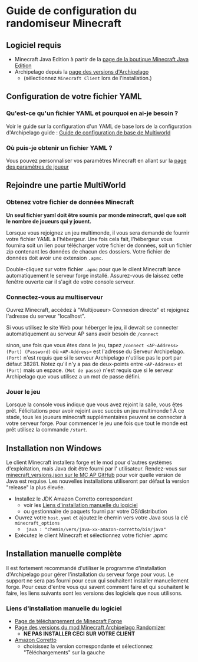 # Guide de configuration du randomiseur Minecraft

## Logiciel requis

- Minecraft Java Edition à partir de
   la [page de la boutique Minecraft Java Edition](https://www.minecraft.net/en-us/store/minecraft-java-edition)
- Archipelago depuis la [page des versions d'Archipelago](https://github.com/MultiworldGG/MultiworldGG/releases)
     - (sélectionnez `Minecraft Client` lors de l'installation.)

## Configuration de votre fichier YAML

### Qu'est-ce qu'un fichier YAML et pourquoi en ai-je besoin ?

Voir le guide sur la configuration d'un YAML de base lors de la configuration d'Archipelago
guide : [Guide de configuration de base de Multiworld](/tutorial/Archipelago/setup/en)

### Où puis-je obtenir un fichier YAML ?

Vous pouvez personnaliser vos paramètres Minecraft en allant sur la [page des paramètres de joueur](/games/Minecraft/player-options)

## Rejoindre une partie MultiWorld

### Obtenez votre fichier de données Minecraft

**Un seul fichier yaml doit être soumis par monde minecraft, quel que soit le nombre de joueurs qui y jouent.**

Lorsque vous rejoignez un jeu multimonde, il vous sera demandé de fournir votre fichier YAML à l'hébergeur. Une fois cela fait,
l'hébergeur vous fournira soit un lien pour télécharger votre fichier de données, soit un fichier zip contenant les données de chacun
des dossiers. Votre fichier de données doit avoir une extension `.apmc`.

Double-cliquez sur votre fichier `.apmc` pour que le client Minecraft lance automatiquement le serveur forge installé. Assurez-vous de
laissez cette fenêtre ouverte car il s'agit de votre console serveur.

### Connectez-vous au multiserveur

Ouvrez Minecraft, accédez à "Multijoueur> Connexion directe" et rejoignez l'adresse du serveur "localhost".

Si vous utilisez le site Web pour héberger le jeu, il devrait se connecter automatiquement au serveur AP sans avoir besoin de `/connect`

sinon, une fois que vous êtes dans le jeu, tapez `/connect <AP-Address> (Port) (Password)` où `<AP-Address>` est l'adresse du
Serveur Archipelago. `(Port)` n'est requis que si le serveur Archipelago n'utilise pas le port par défaut 38281. Notez qu'il n'y a pas de deux-points entre `<AP-Address>` et `(Port)` mais un espace.
`(Mot de passe)` n'est requis que si le serveur Archipelago que vous utilisez a un mot de passe défini.

### Jouer le jeu

Lorsque la console vous indique que vous avez rejoint la salle, vous êtes prêt. Félicitations pour avoir rejoint avec succès un
jeu multimonde ! À ce stade, tous les joueurs minecraft supplémentaires peuvent se connecter à votre serveur forge. Pour commencer le jeu une fois
que tout le monde est prêt utilisez la commande `/start`.

## Installation non Windows

Le client Minecraft installera forge et le mod pour d'autres systèmes d'exploitation, mais Java doit être fourni par l'
utilisateur. Rendez-vous sur [minecraft_versions.json sur le MC AP GitHub](https://raw.githubusercontent.com/KonoTyran/Minecraft_AP_Randomizer/master/versions/minecraft_versions.json)
pour voir quelle version de Java est requise. Les nouvelles installations utiliseront par défaut la version "release" la plus élevée.
- Installez le JDK Amazon Corretto correspondant
     - voir les [Liens d'installation manuelle du logiciel](#manual-installation-software-links)
     - ou gestionnaire de paquets fourni par votre OS/distribution
- Ouvrez votre `host.yaml` et ajoutez le chemin vers votre Java sous la clé `minecraft_options`
     - ` java : "chemin/vers/java-xx-amazon-corretto/bin/java"`
- Exécutez le client Minecraft et sélectionnez votre fichier .apmc

## Installation manuelle complète

Il est fortement recommandé d'utiliser le programme d'installation d'Archipelago pour gérer l'installation du serveur forge pour vous.
Le support ne sera pas fourni pour ceux qui souhaitent installer manuellement forge. Pour ceux d'entre vous qui savent comment faire et qui souhaitent le faire,
les liens suivants sont les versions des logiciels que nous utilisons.

### Liens d'installation manuelle du logiciel

- [Page de téléchargement de Minecraft Forge](https://files.minecraftforge.net/net/minecraftforge/forge/)
- [Page des versions du mod Minecraft Archipelago Randomizer](https://github.com/KonoTyran/Minecraft_AP_Randomizer/releases)
     - **NE PAS INSTALLER CECI SUR VOTRE CLIENT**
- [Amazon Corretto](https://docs.aws.amazon.com/corretto/)
     - choisissez la version correspondante et sélectionnez "Téléchargements" sur la gauche
